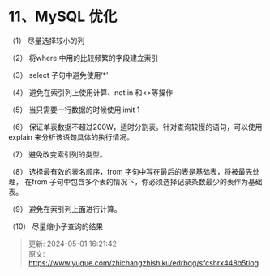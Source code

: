 # 11、MySQL 优化

（1） 尽量选择较小的列



（2） 将where 中用的比较频繁的字段建立索引



（3） select 子句中避免使用‘*’



（4） 避免在索引列上使用计算、not in 和<>等操作



（5） 当只需要一行数据的时候使用limit 1



（6） 保证单表数据不超过200W，适时分割表。针对查询较慢的语句，可以使用explain 来分析该语句具体的执行情况。

（7） 避免改变索引列的类型。



（8） 选择最有效的表名顺序，from 字句中写在最后的表是基础表，将被最先处理， 在from 子句中包含多个表的情况下，你必须选择记录条数最少的表作为基础表。

（9） 避免在索引列上面进行计算。



（10） 尽量缩小子查询的结果

  




> 更新: 2024-05-01 16:21:42  
> 原文: <https://www.yuque.com/zhichangzhishiku/edrbqg/sfcshrx448q5tiog>